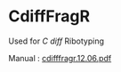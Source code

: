 # CdiffFragR
Used for _C diff_ Ribotyping

Manual : [cdifffragr.12.06.pdf](https://github.com/nvpinkham/CdiffFragR/)
